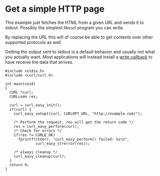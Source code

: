 # Get a simple HTTP page

This example just fetches the HTML from a given URL and sends it to
stdout. Possibly the simplest libcurl program you can write.

By replacing the URL this will of course be able to get contents over other
supported protocols as well.

Getting the output sent to stdout is a default behavior and usually not what
you actually want. Most applications will instead install a
[write callback](../callbacks/write.md) to have receive the data that arrives.

    #include <stdio.h>
    #include <curl/curl.h>

    int main(void)
    {
      CURL *curl;
      CURLcode res;

      curl = curl_easy_init();
      if(curl) {
        curl_easy_setopt(curl, CURLOPT_URL, "http://example.com/");

        /* Perform the request, res will get the return code */
        res = curl_easy_perform(curl);
        /* Check for errors */
        if(res != CURLE_OK)
          fprintf(stderr, "curl_easy_perform() failed: %s\n",
                  curl_easy_strerror(res));

        /* always cleanup */
        curl_easy_cleanup(curl);
      }
      return 0;
    }
